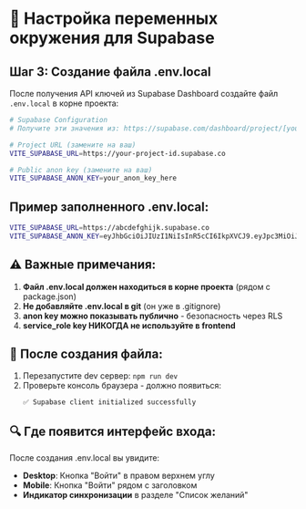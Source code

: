 # 🔧 Настройка переменных окружения для Supabase

## Шаг 3: Создание файла .env.local

После получения API ключей из Supabase Dashboard создайте файл `.env.local` в корне проекта:

```bash
# Supabase Configuration
# Получите эти значения из: https://supabase.com/dashboard/project/[your-project-id]/settings/api

# Project URL (замените на ваш)
VITE_SUPABASE_URL=https://your-project-id.supabase.co

# Public anon key (замените на ваш)  
VITE_SUPABASE_ANON_KEY=your_anon_key_here
```

## Пример заполненного .env.local:

```bash
VITE_SUPABASE_URL=https://abcdefghijk.supabase.co
VITE_SUPABASE_ANON_KEY=eyJhbGciOiJIUzI1NiIsInR5cCI6IkpXVCJ9.eyJpc3MiOiJzdXBhYmFzZSIsInJlZiI6ImFiY2RlZmdoaWprIiwicm9sZSI6ImFub24iLCJpYXQiOjE2Njk5MjA1NzMsImV4cCI6MTk4NTQ5NjU3M30...
```

## ⚠️ Важные примечания:

1. **Файл .env.local должен находиться в корне проекта** (рядом с package.json)
2. **Не добавляйте .env.local в git** (он уже в .gitignore)
3. **anon key можно показывать публично** - безопасность через RLS
4. **service_role key НИКОГДА не используйте в frontend**

## 🔄 После создания файла:

1. Перезапустите dev сервер: `npm run dev`
2. Проверьте консоль браузера - должно появиться:
   ```
   ✅ Supabase client initialized successfully
   ```

## 🔍 Где появится интерфейс входа:

После создания .env.local вы увидите:
- **Desktop**: Кнопка "Войти" в правом верхнем углу 
- **Mobile**: Кнопка "Войти" рядом с заголовком
- **Индикатор синхронизации** в разделе "Список желаний" 